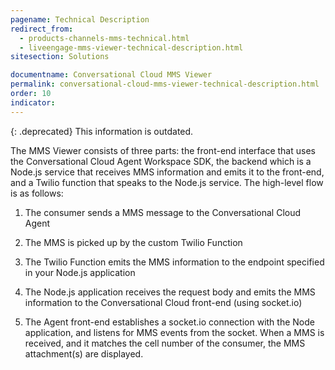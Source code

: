 ```yaml
---
pagename: Technical Description
redirect_from:
  - products-channels-mms-technical.html
  - liveengage-mms-viewer-technical-description.html
sitesection: Solutions

documentname: Conversational Cloud MMS Viewer
permalink: conversational-cloud-mms-viewer-technical-description.html
order: 10
indicator:
---
```


{: .deprecated}
This information is outdated.

The MMS Viewer consists of three parts: the front-end interface that uses the Conversational Cloud Agent Workspace SDK, the backend which is a Node.js service that receives MMS information and emits it to the front-end, and a Twilio function that speaks to the Node.js service. The high-level flow is as follows:

1. The consumer sends a MMS message to the Conversational Cloud Agent

2. The MMS is picked up by the custom Twilio Function

3. The Twilio Function emits the MMS information to the endpoint specified in your Node.js application

4. The Node.js application receives the request body and emits the MMS information to the Conversational Cloud front-end (using socket.io)

5. The Agent front-end establishes a socket.io connection with the Node application, and listens for MMS events from the socket. When a MMS is received, and it matches the cell number of the consumer, the MMS attachment(s) are displayed.

